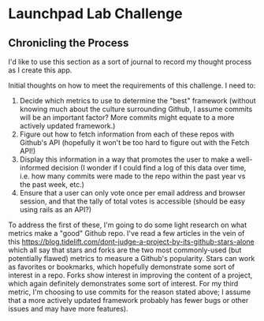 # Launchpad Lab Challenge

## Chronicling the Process
I'd like to use this section as a sort of journal to record my thought process as I create this app.

Initial thoughts on how to meet the requirements of this challenge. I need to:
1. Decide which metrics to use to determine the "best" framework (without knowing much about the culture surrounding Github, I assume commits will be an important factor? More commits might equate to a more actively updated framework.)
2. Figure out how to fetch information from each of these repos with Github's API (hopefully it won't be too hard to figure out with the Fetch API!)
3. Display this information in a way that promotes the user to make a well-informed decision (I wonder if I could find a log of this data over time, i.e. how many commits were made to the repo within the past year vs the past week, etc.)
4. Ensure that a user can only vote once per email address and browser session, and that the tally of total votes is accessible (should be easy using rails as an API?)

To address the first of these, I'm going to do some light research on what metrics make a "good" Github repo. I've read a few articles in the vein of this https://blog.tidelift.com/dont-judge-a-project-by-its-github-stars-alone which all say that stars and forks are the two most commonly-used (but potentially flawed) metrics to measure a Github's popularity. Stars can work as favorites or bookmarks, which hopefully demonstrate some sort of interest in a repo. Forks show interest in improving the content of a project, which again definitely demonstrates some sort of interest. For my third metric, I'm choosing to use commits for the reason stated above; I assume that a more actively updated framework probably has fewer bugs or other issues and may have more features). 